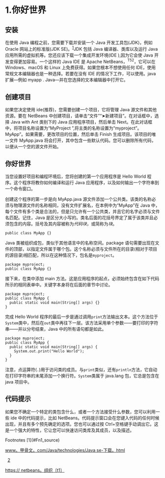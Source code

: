 # 1.你好世界

## 安装

在使用 Java 编程之前，您需要下载并安装一个 Java 开发工具包(JDK)，例如 Oracle 网站上的标准版(JDK SE)。<sup>[1](#Fn1)</sup>JDK 包括 Java 编译器、类库以及运行 Java 应用所需的虚拟机等。您还应该下载一个集成开发环境(IDE ),因为它会使 Java 开发变得更加容易。一个这样的 Java IDE 是 Apache NetBeans，<sup>T52</sup>，它可以在 Windows、macOS 和 Linux 上免费获得。如果您根本不想使用任何 IDE，使用常规文本编辑器也是一种选择。若要在没有 IDE 的情况下工作，可以使用。java 扩展—例如 myapp . Java—并在您选择的文本编辑器中打开它。

## 创建项目

如果您决定使用 ide(推荐)，您需要创建一个项目，它将管理 Java 源文件和其他资源。要在 NetBeans 中创建项目，请单击“文件”“➤新建项目”。在对话框中，选择 Java with Ant 类别下的 Java 应用程序项目，然后单击 Next。在此对话框中，将项目名称设置为“MyProject ”,将主类的名称设置为“myproject”。MyApp”。如果需要，更改项目的位置，然后单击 Finish 生成项目。该项目的唯一文件 MyApp.java 将会打开，其中包含一些默认代码。您可以删除所有代码，以便从一个空的源文件开始。

## 你好世界

当您设置好项目和编程环境后，您将创建的第一个应用程序是 Hello World 程序。这个程序将教你如何编译和运行 Java 应用程序，以及如何输出一个字符串到一个命令窗口。

创建这个程序的第一步是向 MyApp.java 源文件添加一个公共类。该类的名称必须与物理源文件的名称相同，没有文件扩展名，在本例中为“MyApp”在 Java 中，每个文件有多个类是合法的，但是只允许有一个公共类，并且它的名字必须与文件名匹配。记住，Java 是区分大小写的。类名后面的花括号界定了属于该类并且必须包含的内容。括号及其内容被称为*代码块*，或简称为*块*。

```
public class MyApp {}

```

Java 类被组织成包，类似于其他语言中的名称空间。package 语句需要出现在文件的顶部，以指定文件属于哪个包。这个名称必须与文件所在的目录(相对于项目的源目录)相匹配，所以在这种情况下，包名是`myproject`。

```
package myproject;
public class MyApp {}

```

接下来，在类中添加 main 方法。这是应用程序的起点，必须始终包含在如下代码所示的相同表单中。关键字本身将在后面的章节中讨论。

```
package myproject;
public class MyApp {
  public static void main(String[] args) {}
}

```

完成 Hello World 程序的最后一步是通过调用`print`方法输出文本。这个方法位于`System`类中，然后在`out`类中再往下一层。该方法采用单个参数——要打印的字符串——并以分号结束，Java 中的所有语句都是如此。

```
package myproject;
public class MyApp {
  public static void main(String[] args) {
    System.out.print("Hello World");
  }
}

```

注意，点运算符(`.`)用于访问类的成员。与`print`类似，还有`println`方法，它自动在打印字符串的末尾添加一个换行符。`System`类属于 java.lang 包，它总是包含在 java 项目中。

## 代码提示

如果您不确定一个特定的类包含什么，或者一个方法接受什么参数，您可以利用一些 ide 中的代码提示，比如 NetBeans。代码提示窗口会在您键入代码的任何时候出现，并且有多个预先确定的选项。您也可以通过按 Ctrl+空格键手动调出它。这是一个强大的特性，它让您可以快速访问类库及其成员，以及描述。

<aside aria-label="Footnotes" class="FootnoteSection" epub:type="footnotes">Footnotes [1](#Fn1_source)

[www。甲骨文。com/Java/technologies/Java se-下载。html](http://www.oracle.com/java/technologies/javase-downloads.html)

  [2](#Fn2_source)

[https:// netbeans。组织〔t1〕](https://netbeans.org)

 </aside>